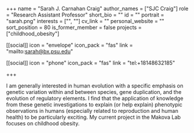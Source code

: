 +++
name = "Sarah J. Carnahan Craig"
author_names = ["SJC Craig"]
role = "Research Assistant Professor"
short_bio = ""
id = ""
portrait = "sarah.png"
interests = ["", ""]
cv_link = ""
personal_website = ""
sort_position = 80
is_former_member = false
projects = ["childhood_obesity"]

[[social]]
    icon = "envelope"
    icon_pack = "fas"
    link = "mailto:sarah@bx.psu.edu"

[[social]]
    icon = "phone"
    icon_pack = "fas"
    link = "tel:+18148632185"

+++

I am generally interested in human evolution with a specific emphasis
on genetic variation within and between species, gene duplication,
and the evolution of regulatory elements.  I find that the application
of knowledge from these genetic investigations to explain (or help
explain) phenotypic observations in humans (especially related to
reproduction and human health) to be particularly exciting.  My
current project in the Makova Lab focuses on childhood obesity.
